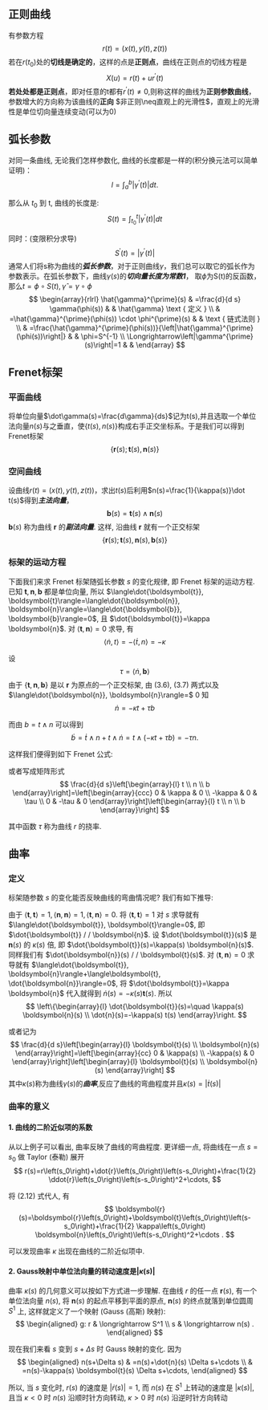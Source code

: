 ## 正则曲线
有参数方程$$r(t) = (x(t),y(t),z(t))$$
若在$r(t_0)$处的**切线是确定的**，这样的点是**正则点**，曲线在正则点的切线方程是$$X(u)=r(t)+ur^\prime(t)$$
**若处处都是正则点**，即对任意的t都有$r^\prime(t)\neq0$,则称这样的曲线为**正则参数曲线**，参数增大的方向称为该曲线的**正向**
$非正则\neq直观上的光滑性$，直观上的光滑性是单位切向量连续变动(可以为0)
## 弧长参数
对同一条曲线, 无论我们怎样参数化, 曲线的长度都是一样的(积分换元法可以简单证明)：
$$
l=\int_a^b\left|\gamma^{\prime}(t)\right| d t .
$$

那么从 $t_0$ 到 $\mathrm{t}$, 曲线的长度是:
$$
S(t)=\int_{t_0}^t\left|\gamma^{\prime}(t)\right| d t
$$

同时：(变限积分求导)
$$
S^{\prime}(t)=\left|\gamma^{\prime}(t)\right|
$$
通常人们将s称为曲线的***弧长参数***，对于正则曲线$\gamma$，我们总可以取它的弧长作为参数表示。在弧长参数下，曲线$\gamma(s)$的***切向量长度为常数1***，
取$\phi$为S(t)的反函数，那么$t=\phi \circ S(t),\hat{\gamma}=\gamma \circ \phi$
$$
\begin{array}{rlrl}
\hat{\gamma}^{\prime}(s) & =\frac{d}{d s} \gamma(\phi(s)) & & \hat{\gamma} \text { 定义 } \\
& =\hat{\gamma}^{\prime}(\phi(s)) \cdot \phi^{\prime}(s) & & \text { 链式法则 } \\
& =\frac{\hat{\gamma}^{\prime}(\phi(s))}{\left|\hat{\gamma}^{\prime}(\phi(s))\right|} & & \phi=S^{-1} \\
\Longrightarrow\left|\gamma^{\prime}(s)\right|=1 & &
\end{array}
$$


## Frenet标架
### 平面曲线
将单位向量$\dot\gamma(s)=\frac{d\gamma}{ds}$记为t(s),并且选取一个单位法向量$n(s)$与之垂直，使$\{t(s),n(s)\}$构成右手正交坐标系。于是我们可以得到Frenet标架$$\{\boldsymbol{r}(s) ; \boldsymbol{t}(s), \boldsymbol{n}(s)\}$$


### 空间曲线
设曲线$r(t)=(x(t),y(t),z(t))$，求出$t(s)$后利用$n(s)=\frac{1}{\kappa(s)}\dot t(s)$得到***主法向量***，
$$
\boldsymbol{b}(s)=\boldsymbol{t}(s) \wedge \boldsymbol{n}(s)
$$
$\boldsymbol{b}(s)$ 称为曲线 $\boldsymbol{r}$ 的***副法向量***. 这样, 沿曲线 $\boldsymbol{r}$ 就有一个正交标架
$$
\{\boldsymbol{r}(s) ; \boldsymbol{t}(s), \boldsymbol{n}(s), \boldsymbol{b}(s)\}
$$
### 标架的运动方程
下面我们来求 Frenet 标架随弧长参数 $s$ 的变化规律, 即 Frenet 标架的运动方程. 已知 $\boldsymbol{t}, \boldsymbol{n}, \boldsymbol{b}$ 都是单位向量, 所以 $\langle\dot{\boldsymbol{t}}, \boldsymbol{t}\rangle=\langle\dot{\boldsymbol{n}}, \boldsymbol{n}\rangle=\langle\dot{\boldsymbol{b}}, \boldsymbol{b}\rangle=0$, 且 $\dot{\boldsymbol{t}}=\kappa \boldsymbol{n}$. 对 $\langle\boldsymbol{t}, \boldsymbol{n}\rangle=0$ 求导, 有
$$
\langle\dot{n}, t\rangle=-\langle\dot{t}, n\rangle=-\kappa
$$

设
$$
\tau=\langle\dot{n}, \boldsymbol{b}\rangle
$$
由于 $\{\boldsymbol{t}, \boldsymbol{n}, \boldsymbol{b}\}$ 是以 $\boldsymbol{r}$ 为原点的一个正交标架, 由 (3.6), (3.7) 两式以及 $\langle\dot{\boldsymbol{n}}, \boldsymbol{n}\rangle=$ 0 知
$$
\dot{n}=-\kappa t+\tau b
$$

而由 $b=t \wedge n$ 可以得到
$$
\dot{b}=\dot{t} \wedge n+t \wedge \dot{n}=t \wedge(-\kappa t+\tau b)=-\tau n .
$$

这样我们便得到如下 Frenet 公式:

或者写成矩阵形式
$$
\frac{d}{d s}\left[\begin{array}{l}
t \\
n \\
b
\end{array}\right]=\left[\begin{array}{ccc}
0 & \kappa & 0 \\
-\kappa & 0 & \tau \\
0 & -\tau & 0
\end{array}\right]\left[\begin{array}{l}
t \\
n \\
b
\end{array}\right]
$$

其中函数 $\tau$ 称为曲线 $r$ 的挠率.
## 曲率
### 定义
标架随参数 $s$ 的变化能否反映曲线的弯曲情况呢? 我们有如下推导:

由于 $\langle\boldsymbol{t}, \boldsymbol{t}\rangle=1,\langle\boldsymbol{n}, \boldsymbol{n}\rangle=1,\langle\boldsymbol{t}, \boldsymbol{n}\rangle=0$. 将 $\langle\boldsymbol{t}, \boldsymbol{t}\rangle=1$ 对 $s$ 求导就有 $\langle\dot{\boldsymbol{t}}, \boldsymbol{t}\rangle=0$, 即 $\dot{\boldsymbol{t}} / / \boldsymbol{n}$. 设 $\dot{\boldsymbol{t}}(s)$ 是 $\boldsymbol{n}(s)$ 的 $\kappa(s)$ 倍, 即 $\dot{\boldsymbol{t}}(s)=\kappa(s) \boldsymbol{n}(s)$. 同样我们有 $\dot{\boldsymbol{n}}(s) / / \boldsymbol{t}(s)$. 对 $\langle\boldsymbol{t}, \boldsymbol{n}\rangle=0$ 求导就有 $\langle\dot{\boldsymbol{t}}, \boldsymbol{n}\rangle+\langle\boldsymbol{t}, \dot{\boldsymbol{n}}\rangle=0$, 将 $\dot{\boldsymbol{t}}=\kappa \boldsymbol{n}$ 代入就得到 $\dot{n}(s)=-\kappa(s) \boldsymbol{t}(s)$. 所以
$$
\left\{\begin{array}{l}
\dot{\boldsymbol{t}}(s)=\quad \kappa(s) \boldsymbol{n}(s) \\
\dot{n}(s)=-\kappa(s) t(s)
\end{array}\right.
$$

或者记为
$$
\frac{d}{d s}\left[\begin{array}{l}
\boldsymbol{t}(s) \\
\boldsymbol{n}(s)
\end{array}\right]=\left[\begin{array}{cc}
0 & \kappa(s) \\
-\kappa(s) & 0
\end{array}\right]\left[\begin{array}{l}
\boldsymbol{t}(s) \\
\boldsymbol{n}(s)
\end{array}\right]
$$
其中$\kappa(s)$称为曲线$\gamma(s)$的***曲率***,反应了曲线的弯曲程度并且$\kappa(s)=|\dot t(s)|$

### 曲率的意义
#### 1. 曲线的二阶近似项的系数
从以上例子可以看出, 曲率反映了曲线的弯曲程度. 更详细一点, 将曲线在一点 $s=s_0$ 做 Taylor (泰勒) 展开
$$
r(s)=r\left(s_0\right)+\dot{r}\left(s_0\right)\left(s-s_0\right)+\frac{1}{2} \ddot{r}\left(s_0\right)\left(s-s_0\right)^2+\cdots,
$$

将 (2.12) 式代人, 有
$$
\boldsymbol{r}(s)=\boldsymbol{r}\left(s_0\right)+\boldsymbol{t}\left(s_0\right)\left(s-s_0\right)+\frac{1}{2} \kappa\left(s_0\right) \boldsymbol{n}\left(s_0\right)\left(s-s_0\right)^2+\cdots .
$$

可以发现曲率 $\kappa$ 出现在曲线的二阶近似项中.
#### 2. Gauss映射中单位法向量的转动速度是$|\kappa(s)|$
曲率 $\kappa(s)$ 的几何意义可以按如下方式进一步理解. 在曲线 $r$ 的任一点 $\boldsymbol{r}(s)$, 有一个单位法向量 $n(s)$, 将 $\boldsymbol{n}(s)$ 的起点平移到平面的原点, $\boldsymbol{n}(s)$ 的终点就落到单位圆周 $S^1$ 上, 这样就定义了一个映射 (Gauss (高斯) 映射):
$$
\begin{aligned}
g: r & \longrightarrow S^1 \\
s & \longrightarrow n(s) .
\end{aligned}
$$

现在我们来看 $s$ 变到 $s+\Delta s$ 时 Gauss 映射的变化. 因为
$$
\begin{aligned}
n(s+\Delta s) & =n(s)+\dot{n}(s) \Delta s+\cdots \\
& =n(s)-\kappa(s) \boldsymbol{t}(s) \Delta s+\cdots,
\end{aligned}
$$

所以, 当 $s$ 变化时, $r(s)$ 的速度是 $|\dot{r}(s)|=1$, 而 $n(s)$ 在 $S^1$ 上转动的速度是 $|\kappa(s)|$, 且当 $\kappa<0$ 时 $n(s)$ 沿顺时针方向转动, $\kappa>0$ 时 $n(s)$ 沿逆时针方向转动




